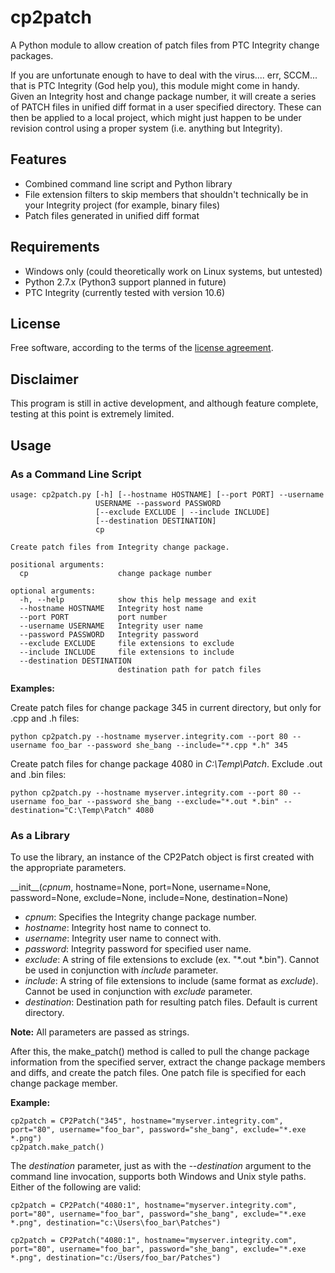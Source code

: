 # cp2patch
A Python module to allow creation of patch files from PTC Integrity change packages.

If you are unfortunate enough to have to deal with the virus.... err, SCCM... that is PTC Integrity (God help you), this module might come in handy. Given an Integrity host and change package number, it will create a series of PATCH files in unified diff format in a user specified directory. These can then be applied to a local project, which might just happen to be under revision control using a proper system (i.e. anything but Integrity).

## Features
* Combined command line script and Python library
* File extension filters to skip members that shouldn't technically be in your Integrity project (for example, binary files)
* Patch files generated in unified diff format

## Requirements
* Windows only (could theoretically work on Linux systems, but untested)
* Python 2.7.x (Python3 support planned in future)
* PTC Integrity (currently tested with version 10.6)

## License
Free software, according to the terms of the [license agreement](LICENSE.md).

## Disclaimer
This program is still in active development, and although feature complete, testing at this point is extremely limited.

## Usage

### As a Command Line Script

```
usage: cp2patch.py [-h] [--hostname HOSTNAME] [--port PORT] --username
                   USERNAME --password PASSWORD
                   [--exclude EXCLUDE | --include INCLUDE]
                   [--destination DESTINATION]
                   cp

Create patch files from Integrity change package.

positional arguments:
  cp                    change package number

optional arguments:
  -h, --help            show this help message and exit
  --hostname HOSTNAME   Integrity host name
  --port PORT           port number
  --username USERNAME   Integrity user name
  --password PASSWORD   Integrity password
  --exclude EXCLUDE     file extensions to exclude
  --include INCLUDE     file extensions to include
  --destination DESTINATION
                        destination path for patch files
```

**Examples:**

Create patch files for change package 345 in current directory, but only for .cpp and .h files:
```
python cp2patch.py --hostname myserver.integrity.com --port 80 --username foo_bar --password she_bang --include="*.cpp *.h" 345
```

Create patch files for change package 4080 in *C:\Temp\Patch*. Exclude .out and .bin files:
```
python cp2patch.py --hostname myserver.integrity.com --port 80 --username foo_bar --password she_bang --exclude="*.out *.bin" --destination="C:\Temp\Patch" 4080
```

### As a Library

To use the library, an instance of the CP2Patch object is first created with the appropriate parameters.

\_\_init\_\_(*cpnum*, hostname=None, port=None, username=None, password=None, exclude=None, include=None, destination=None)

* *cpnum*: Specifies the Integrity change package number.
* *hostname*: Integrity host name to connect to.
* *username*: Integrity user name to connect with.
* *password*: Integrity password for specified user name.
* *exclude*: A string of file extensions to exclude (ex. "*.out *.bin"). Cannot be used in conjunction with *include* parameter.
* *include*: A string of file extensions to include (same format as *exclude*). Cannot be used in conjunction with *exclude* parameter.
* *destination*: Destination path for resulting patch files. Default is current directory.

**Note:** All parameters are passed as strings.

After this, the make_patch() method is called to pull the change package information from the specified server, extract the change package members and diffs, and create the patch files. One patch file is specified for each change package member.

**Example:**

```
cp2patch = CP2Patch("345", hostname="myserver.integrity.com", port="80", username="foo_bar", password="she_bang", exclude="*.exe *.png")
cp2patch.make_patch()
```
The *destination* parameter, just as with the *--destination* argument to the command line invocation, supports both Windows and Unix style paths. Either of the following are valid:
```
cp2patch = CP2Patch("4080:1", hostname="myserver.integrity.com", port="80", username="foo_bar", password="she_bang", exclude="*.exe *.png", destination="c:\Users\foo_bar\Patches")

cp2patch = CP2Patch("4080:1", hostname="myserver.integrity.com", port="80", username="foo_bar", password="she_bang", exclude="*.exe *.png", destination="c:/Users/foo_bar/Patches")

```
